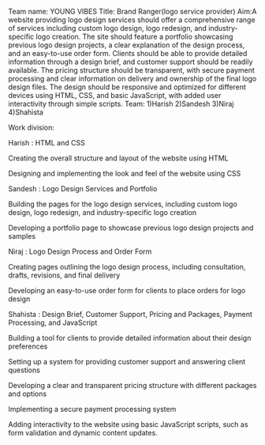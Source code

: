 Team name: YOUNG VIBES
Title: Brand Ranger(logo service provider)
Aim:A website providing logo design services should offer a comprehensive range of services including custom logo design, logo redesign, and industry-specific logo creation. The site should feature a portfolio showcasing previous logo design projects, a clear explanation of the design process, and an easy-to-use order form. Clients should be able to provide detailed information through a design brief, and customer support should be readily available. The pricing structure should be transparent, with secure payment processing and clear information on delivery and ownership of the final logo design files. The design should be responsive and optimized for different devices using HTML, CSS, and basic JavaScript, with added user interactivity through simple scripts.
Team:
1)Harish
2)Sandesh
3)Niraj
4)Shahista


Work division:


Harish : HTML and CSS

Creating the overall structure and layout of the website using HTML

Designing and implementing the look and feel of the website using CSS

Sandesh : Logo Design Services and Portfolio

Building the pages for the logo design services, including custom logo design, logo redesign, and industry-specific logo creation

Developing a portfolio page to showcase previous logo design projects and samples

Niraj : Logo Design Process and Order Form

Creating pages outlining the logo design process, including consultation, drafts, revisions, and final delivery

Developing an easy-to-use order form for clients to place orders for logo design

Shahista : Design Brief, Customer Support, Pricing and Packages, Payment Processing, and JavaScript

Building a tool for clients to provide detailed information about their design preferences

Setting up a system for providing customer support and answering client questions

Developing a clear and transparent pricing structure with different packages and options

Implementing a secure payment processing system

Adding interactivity to the website using basic JavaScript scripts, such as form validation and dynamic content updates.


